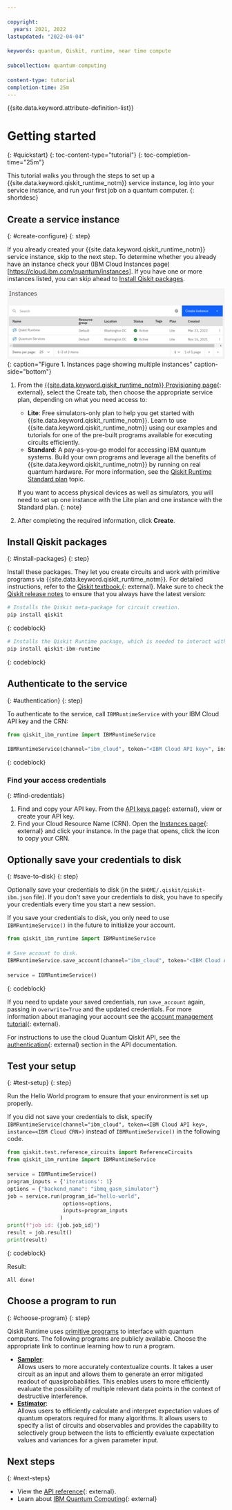 ```yaml
---

copyright:
  years: 2021, 2022
lastupdated: "2022-04-04"

keywords: quantum, Qiskit, runtime, near time compute

subcollection: quantum-computing

content-type: tutorial
completion-time: 25m
---
```


{{site.data.keyword.attribute-definition-list}}


# Getting started
{: #quickstart}
{: toc-content-type="tutorial"}
{: toc-completion-time="25m"}

This tutorial walks you through the steps to set up a {{site.data.keyword.qiskit_runtime_notm}} service instance, log into your service instance, and run your first job on a quantum computer.
{: shortdesc}


## Create a service instance
{: #create-configure}
{: step}

If you already created your {{site.data.keyword.qiskit_runtime_notm}} service instance, skip to the next step.  To determine whether you already have an instance check your (IBM Cloud Instances page)[https://cloud.ibm.com/quantum/instances]. If you have one or more instances listed, you can skip ahead to [Install Qiskit packages](#install-packages).

![This image shows an Instances page with two instances.](images/instances.png "Instances page with two instances"){: caption="Figure 1. Instances page showing multiple instances" caption-side="bottom"}


1. From the [{{site.data.keyword.qiskit_runtime_notm}} Provisioning page](/catalog/services/quantum-computing){: external}, select the Create tab, then choose the appropriate service plan, depending on what you need access to:

      - **Lite**: Free simulators-only plan to help you get started with {{site.data.keyword.qiskit_runtime_notm}}. Learn to use {{site.data.keyword.qiskit_runtime_notm}} using our examples and tutorials for one of the pre-built programs available for executing circuits efficiently.
      - **Standard**: A pay-as-you-go model for accessing IBM quantum systems. Build your own programs and leverage all the benefits of {{site.data.keyword.qiskit_runtime_notm}} by running on real quantum hardware. For more information, see the [Qiskit Runtime Standard plan](/docs/quantum-computing?topic=quantum-computing-cost) topic.

      If you want to access physical devices as well as simulators, you will need to set up one instance with the Lite plan and one instance with the Standard plan.
      {: note}

2. After completing the required information, click **Create**.

## Install Qiskit packages
{: #install-packages}
{: step}

Install these packages.  They let you create circuits and work with primitive programs via {{site.data.keyword.qiskit_runtime_notm}}. For detailed instructions, refer to the [Qiskit textbook.](https://qiskit.org/textbook/ch-appendix/qiskit.html){: external}. Make sure to check the [Qiskit release notes](https://qiskit.org/documentation/release_notes.html) to ensure that you always have the latest version:

```Python
# Installs the Qiskit meta-package for circuit creation.
pip install qiskit
```
{: codeblock}

```Python
# Installs the Qiskit Runtime package, which is needed to interact with the Qiskit Runtime primitives on IBM Cloud.
pip install qiskit-ibm-runtime
```
{: codeblock}

## Authenticate to the service
{: #authentication}
{: step}

To authenticate to the service, call `IBMRuntimeService` with your IBM Cloud API key and the CRN:

```python
from qiskit_ibm_runtime import IBMRuntimeService

IBMRuntimeService(channel="ibm_cloud", token="<IBM Cloud API key>", instance="<IBM Cloud CRN>")
```
{: codeblock}

### Find your access credentials
{: #find-credentials}

1. Find and copy your API key. From the [API keys page](https://cloud.ibm.com/iam/apikeys){: external}, view or create your API key.
2. Find your Cloud Resource Name (CRN). Open the [Instances page](https://cloud.ibm.com/quantum/instances){: external} and click your instance. In the page that opens, click the icon to copy your CRN.


## Optionally save your credentials to disk
{: #save-to-disk}
{: step}

Optionally save your credentials to disk (in the `$HOME/.qiskit/qiskit-ibm.json` file). If you don't save your credentials to disk, you have to specify your credentials every time you start a new session.

If you save your credentials to disk, you only need to use `IBMRuntimeService()` in the future to initialize your account.

```python
from qiskit_ibm_runtime import IBMRuntimeService

# Save account to disk.
IBMRuntimeService.save_account(channel="ibm_cloud", token="<IBM Cloud API key>", instance="<IBM Cloud CRN>")

service = IBMRuntimeService()
```
{: codeblock}

If you need to update your saved credentials, run `save_account` again, passing in `overwrite=True`  and the updated credentials.  For more information about managing your account see the [account management tutorial](https://qiskit.org/documentation/partners/qiskit_ibm_runtime/tutorials/04_account_management.html){: external}.

For instructions to use the cloud Quantum Qiskit API, see the [authentication](/apidocs/quantum-computing#authentication){: external} section in the API documentation.

## Test your setup
{: #test-setup}
{: step}

Run the Hello World program to ensure that your environment is set up properly.

If you did not save your credentials to disk, specify `IBMRuntimeService(channel="ibm_cloud", token=<IBM Cloud API key>, instance=<IBM Cloud CRN>)`
instead of `IBMRuntimeService()` in the following code.

```Python
from qiskit.test.reference_circuits import ReferenceCircuits
from qiskit_ibm_runtime import IBMRuntimeService

service = IBMRuntimeService()
program_inputs = {'iterations': 1}
options = {"backend_name": "ibmq_qasm_simulator"}
job = service.run(program_id="hello-world",
                  options=options,
                  inputs=program_inputs
                 )
print(f"job id: {job.job_id}")
result = job.result()
print(result)
```
{: codeblock}

Result:

```text
All done!
```

## Choose a program to run
{: #choose-program}
{: step}

Qiskit Runtime uses [primitive programs](/docs/quantum-computing?topic=quantum-computing-overview) to interface with quantum computers. The following programs are publicly available. Choose the appropriate link to continue learning how to run a program.

- **[Sampler](/docs/quantum-computing?topic=quantum-computing-example-sampler)**:  
       Allows users to more accurately contextualize counts. It takes a user circuit as an input and allows them to generate an error mitigated readout of quasiprobabilities. This enables users to more efficiently evaluate the possibility of multiple relevant data points in the context of destructive interference.
- **[Estimator](/docs/quantum-computing?topic=quantum-computing-example-estimator)**:  
       Allows users to efficiently calculate and interpret expectation values of quantum operators required for many algorithms. It allows users to specify a list of circuits and observables and provides the capability to selectively group between the lists to efficiently evaluate expectation values and variances for a given parameter input. 

## Next steps
{: #next-steps}

- View the [API reference](/apidocs/quantum-computing){: external}.
- Learn about [IBM Quantum Computing](https://www.ibm.com/quantum-computing/){: external}
